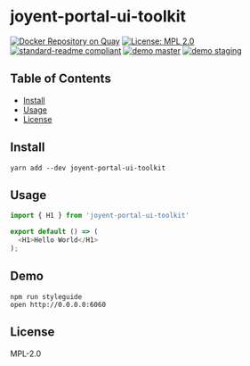 # joyent-portal-ui-toolkit

[![Docker Repository on Quay](https://quay.io/repository/yldio/joyent-ui-toolkit/status)](https://quay.io/repository/yldio/joyent-ui-toolkit)
[![License: MPL 2.0](https://img.shields.io/badge/License-MPL%202.0-brightgreen.svg)](https://opensource.org/licenses/MPL-2.0)
[![standard-readme compliant](https://img.shields.io/badge/standard--readme-OK-green.svg)](https://github.com/RichardLitt/standard-readme)
[![demo master](https://img.shields.io/badge/demo-master-3B47CC.svg)](http://styleguide-master.svc.f4b20699-b323-4452-9091-977895896da6.eu-ams-1.triton.zone:5000)
[![demo staging](https://img.shields.io/badge/demo-staging-3B47CC.svg)](http://styleguide-staging.svc.f4b20699-b323-4452-9091-977895896da6.eu-ams-1.triton.zone:5000)

## Table of Contents

- [Install](#install)
- [Usage](#usage)
- [License](#license)

## Install

```
yarn add --dev joyent-portal-ui-toolkit
```

## Usage

```js
import { H1 } from 'joyent-portal-ui-toolkit'

export default () => (
  <H1>Hello World</H1>
);
```

## Demo

```
npm run styleguide
open http://0.0.0.0:6060
```

## License

MPL-2.0
